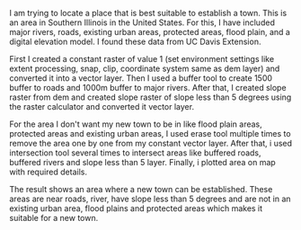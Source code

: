 

I am trying to locate a place that is best suitable to establish a town. This is an area in Southern Illinois in the United States. For this, I have included major rivers, roads, existing urban areas, protected areas, flood plain, and a digital elevation model. I found these data from UC Davis Extension.

First I created a constant raster of value 1 (set environment settings like extent processing, snap, clip, coordinate system same as dem layer) and converted it into a vector layer. Then I used a buffer tool to create 1500 buffer to roads and 1000m buffer to major rivers. After that, I created slope raster from dem and created slope raster of slope less than 5 degrees using the raster calculator and converted it vector layer.

For the area I don't want my new town to be in like flood plain areas, protected areas and existing urban areas, I used erase tool multiple times to remove the area one by one from my constant vector layer. After that, i used intersection tool several times to intersect areas like buffered roads, buffered rivers and slope less than 5 layer. Finally, i plotted area on map with required details.

The result shows an area where a new town can be established. These areas are near roads, river, have slope less than 5 degrees and are not in an existing urban area, flood plains and protected areas which makes it suitable for a new town.
